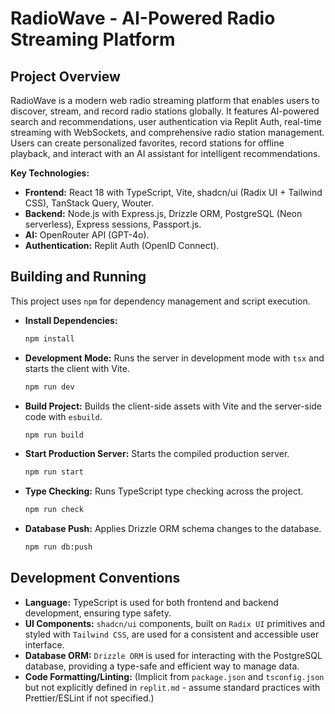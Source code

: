 # RadioWave - AI-Powered Radio Streaming Platform

## Project Overview

RadioWave is a modern web radio streaming platform that enables users to discover, stream, and record radio stations globally. It features AI-powered search and recommendations, user authentication via Replit Auth, real-time streaming with WebSockets, and comprehensive radio station management. Users can create personalized favorites, record stations for offline playback, and interact with an AI assistant for intelligent recommendations.

**Key Technologies:**

*   **Frontend:** React 18 with TypeScript, Vite, shadcn/ui (Radix UI + Tailwind CSS), TanStack Query, Wouter.
*   **Backend:** Node.js with Express.js, Drizzle ORM, PostgreSQL (Neon serverless), Express sessions, Passport.js.
*   **AI:** OpenRouter API (GPT-4o).
*   **Authentication:** Replit Auth (OpenID Connect).

## Building and Running

This project uses `npm` for dependency management and script execution.

*   **Install Dependencies:**
    ```bash
    npm install
    ```

*   **Development Mode:**
    Runs the server in development mode with `tsx` and starts the client with Vite.
    ```bash
    npm run dev
    ```

*   **Build Project:**
    Builds the client-side assets with Vite and the server-side code with `esbuild`.
    ```bash
    npm run build
    ```

*   **Start Production Server:**
    Starts the compiled production server.
    ```bash
    npm run start
    ```

*   **Type Checking:**
    Runs TypeScript type checking across the project.
    ```bash
    npm run check
    ```

*   **Database Push:**
    Applies Drizzle ORM schema changes to the database.
    ```bash
    npm run db:push
    ```

## Development Conventions

*   **Language:** TypeScript is used for both frontend and backend development, ensuring type safety.
*   **UI Components:** `shadcn/ui` components, built on `Radix UI` primitives and styled with `Tailwind CSS`, are used for a consistent and accessible user interface.
*   **Database ORM:** `Drizzle ORM` is used for interacting with the PostgreSQL database, providing a type-safe and efficient way to manage data.
*   **Code Formatting/Linting:** (Implicit from `package.json` and `tsconfig.json` but not explicitly defined in `replit.md` - assume standard practices with Prettier/ESLint if not specified.)
